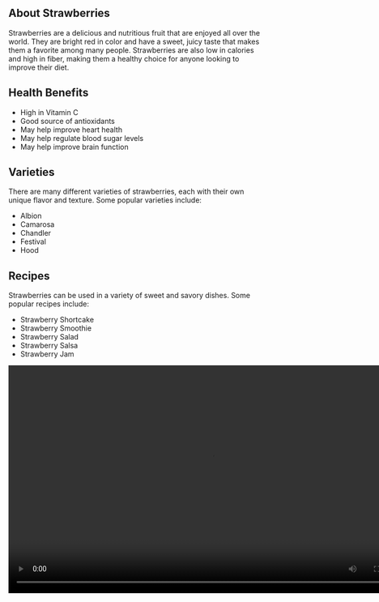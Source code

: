 <main>
  <section id="about">
    <h2>About Strawberries</h2>
    <p>Strawberries are a delicious and nutritious fruit that are enjoyed all over the world. They are bright red in color and have a sweet, juicy taste that makes them a favorite among many people. Strawberries are also low in calories and high in fiber, making them a healthy choice for anyone looking to improve their diet.</p>
  </section>
  
  <section id="health-benefits">
    <h2>Health Benefits</h2>
    <ul>
      <li>High in Vitamin C</li>
      <li>Good source of antioxidants</li>
      <li>May help improve heart health</li>
      <li>May help regulate blood sugar levels</li>
      <li>May help improve brain function</li>
    </ul>
  </section>
  
  <section id="varieties">
    <h2>Varieties</h2>
    <p>There are many different varieties of strawberries, each with their own unique flavor and texture. Some popular varieties include:</p>
    <ul>
      <li>Albion</li>
      <li>Camarosa</li>
      <li>Chandler</li>
      <li>Festival</li>
      <li>Hood</li>
    </ul>
  </section>
  
  <section id="recipes">
    <h2>Recipes</h2>
    <p>Strawberries can be used in a variety of sweet and savory dishes. Some popular recipes include:</p>
    <ul>
      <li>Strawberry Shortcake</li>
      <li>Strawberry Smoothie</li>
      <li>Strawberry Salad</li>
      <li>Strawberry Salsa</li>
      <li>Strawberry Jam</li>
    </ul>
  </section>
</main>

<footer>
  <video src="strawberry-video.mp4" controls width="800" height="450"></video>
</footer>
